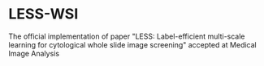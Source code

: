 # LESS-WSI
The official implementation of paper "LESS: Label-efficient multi-scale learning for cytological whole slide image screening" accepted at Medical Image Analysis
